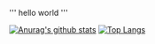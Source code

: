 '''
hello world
'''

[![Anurag's github stats](https://github-readme-stats.vercel.app/api?username=ytll21)](https://github.com/anuraghazra/github-readme-stats)
[![Top Langs](https://github-readme-stats.vercel.app/api/top-langs/?username=ytll21)](https://github.com/anuraghazra/github-readme-stats)
